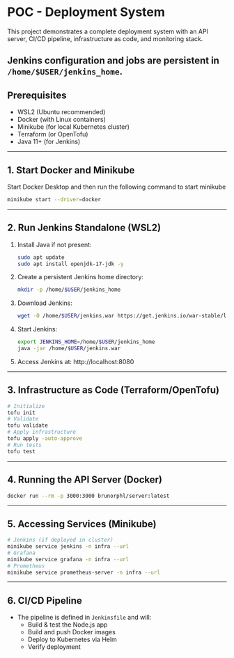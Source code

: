 # POC - Deployment System

This project demonstrates a complete deployment system with an API server, CI/CD pipeline, infrastructure as code, and monitoring stack.

## Jenkins configuration and jobs are persistent in `/home/$USER/jenkins_home`.

## Prerequisites

- WSL2 (Ubuntu recommended)
- Docker (with Linux containers)
- Minikube (for local Kubernetes cluster)
- Terraform (or OpenTofu)
- Java 11+ (for Jenkins)

---

## 1. Start Docker and Minikube

Start Docker Desktop and then run the following command to start minikube

```bash
minikube start --driver=docker
```

---

## 2. Run Jenkins Standalone (WSL2)

1. Install Java if not present:
   ```bash
   sudo apt update
   sudo apt install openjdk-17-jdk -y
   ```
2. Create a persistent Jenkins home directory:
   ```bash
   mkdir -p /home/$USER/jenkins_home
   ```
3. Download Jenkins:
   ```bash
   wget -O /home/$USER/jenkins.war https://get.jenkins.io/war-stable/latest/jenkins.war
   ```
4. Start Jenkins:
   ```bash
   export JENKINS_HOME=/home/$USER/jenkins_home
   java -jar /home/$USER/jenkins.war
   ```
5. Access Jenkins at: http://localhost:8080

---

## 3. Infrastructure as Code (Terraform/OpenTofu)

```bash
# Initialize
tofu init
# Validate
tofu validate
# Apply infrastructure
tofu apply -auto-approve
# Run tests
tofu test
```

---

## 4. Running the API Server (Docker)

```bash
docker run --rm -p 3000:3000 brunorphl/server:latest
```

---

## 5. Accessing Services (Minikube)

```bash
# Jenkins (if deployed in cluster)
minikube service jenkins -n infra --url
# Grafana
minikube service grafana -n infra --url
# Prometheus
minikube service prometheus-server -n infra --url
```

---

## 6. CI/CD Pipeline

- The pipeline is defined in `Jenkinsfile` and will:
  - Build & test the Node.js app
  - Build and push Docker images
  - Deploy to Kubernetes via Helm
  - Verify deployment
